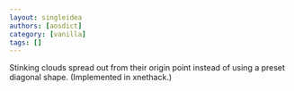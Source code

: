 ```yaml
---
layout: singleidea
authors: [aosdict]
category: [vanilla]
tags: []
---
```

Stinking clouds spread out from their origin point instead of using a preset diagonal shape. (Implemented in xnethack.)
